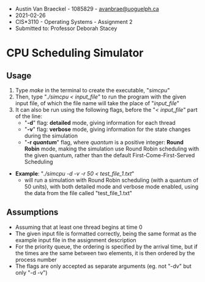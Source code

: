 - Austin Van Braeckel - 1085829 - avanbrae@uoguelph.ca
- 2021-02-26
- CIS*3110 - Operating Systems - Assignment 2
- Submitted to: Professor Deborah Stacey

# CPU Scheduling Simulator

## Usage
1. Type *make* in the terminal to create the executable, "*simcpu*"
2. Then, type "*./simcpu < input_file*" to run the program with the given input file, of which the file name will take the place of "*input_file*"
3. It can also be run using the following flags, before the "*< input_file*" part of the line:
    - "**-d**" flag: **detailed** mode, giving information for each thread
    - "**-v**" flag: **verbose** mode, giving information for the state changes during the simulation
    - "**-r *quantum***" flag, where *quantum* is a positive integer: **Round Robin** mode, making the simulation use Round Robin scheduling with the given quantum, rather than the default First-Come-First-Served Scheduling 
- **Example**: "*./simcpu -d -v -r 50 < test_file_1.txt*"
    - will run a simulation with Round Robin scheduling (with a quantum of 50 units), with both detailed mode and verbose mode enabled, using the data from the file called "test_file_1.txt"

## Assumptions
- Assuming that at least one thread begins at time 0
- The given input file is formatted correctly, being the same format as the example input file in the assignment description
- For the priority queue, the ordering is specified by the arrival time, but if the times are the same between two elements, it is then ordered by the process number
- The flags are only accepted as separate arguments (eg. not "-dv" but only "-d -v")